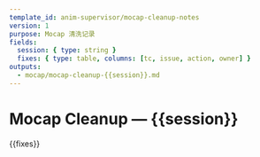 ```yaml
---
template_id: anim-supervisor/mocap-cleanup-notes
version: 1
purpose: Mocap 清洗记录
fields:
  session: { type: string }
  fixes: { type: table, columns: [tc, issue, action, owner] }
outputs:
  - mocap/mocap-cleanup-{{session}}.md
---
```


# Mocap Cleanup — {{session}}

{{fixes}}
